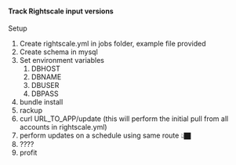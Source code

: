 #### Track Rightscale input versions

Setup

1. Create rightscale.yml in jobs folder, example file provided
2. Create schema in mysql
3. Set environment variables
   1. DBHOST
   2. DBNAME
   3. DBUSER
   4. DBPASS
4. bundle install
5. rackup
6. curl URL_TO_APP/update (this will perform the initial pull from all accounts in rightscale.yml)
7. perform updates on a schedule using same route 👆🏿
8. ????
9. profit
